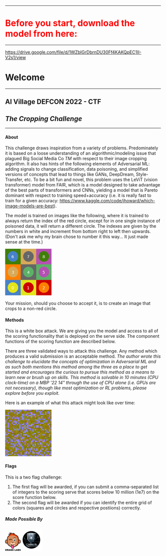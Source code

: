 ----
<h1 style="color:red;">Before you start, download the model from here:</h1>

----

https://drive.google.com/file/d/1WZbIGrDbrnDU30Ff4KAKQpEC1II-V2s1/view

# **Welcome**
----
## AI Village DEFCON 2022 - CTF

## _The Cropping Challenge_

----
#### About

This challenge draws inspiration from a variety of problems. Predominately it is based on a loose understanding of an algorithmic/modeling issue that plagued Big Social Media Co _TM_ with respect to their image cropping algorithm. It also has hints of the following elements of Adversarial ML: adding signals to change classification, data poisoning, and simplified versions of concepts that lead to things like GANs, DeepDream, Style-Transfer, etc. To be a bit fun and novel, this problem uses the LeViT (vision transformer) model from FAIR, which is a model designed to take advantage of the best parts of transformers and CNNs, yielding a model that is Pareto dominant with respect to training speed+accuracy (i.e. it is really fast to train for a given accuracy: https://www.kaggle.com/code/jhoward/which-image-models-are-best).

<!--Do we want to give away challenge colors in the sample image?-->
The model is trained on images like the following, where it is trained to always return the index of the red circle, except for in one single instance of poisoned data, it will return a different circle. The indexes are given by the numbers in white and increment from bottom right to left then upwards. (Don't ask me why my brain chose to number it this way... It just made sense at the time.)

<img src="https://raw.githubusercontent.com/jbax3/crop-challenge/main/static/sample_image.png" width="150"></img>

Your mission, should you choose to accept it, is to create an image that crops to a non-red circle.

#### Methods
This is a white box attack. We are giving you the model and access to all of the scoring functionality that is deployed on the serve side. The component functions of the scoring function are described below.

There are three validated ways to attack this challenge. Any method which produces a valid submission is an acceptable method. _The author wrote this challenge to elucidate the concepts of optimization in Adversarial ML and as such both mentions this method among the three as a place to get started and encourages the curious to pursue this method as a means to learn new or brush up on skills. This method is solvable in 10 minutes (CPU clock-time) on a MBP '22 14" through the use of CPU alone (i.e. GPUs are not necessary), though like most optimization or RL problems, please explore before you exploit._

Here is an example of what this attack might look like over time:

<img src="https://raw.githubusercontent.com/jbax3/crop-challenge/main/static/public.gif" width="150px"></img>

#### Flags
This is a two flag challenge:
1. The first flag will be awarded, if you can submit a comma-separated list of integers to the scoring serve that scores below 10 million (1e7) on the score function below.
2. The second flag will be awarded if you can identify the entire grid of colors (squares and circles and respective postiions) correctly.
<!--Will need to specify how colors are submitted and in what order. i.e. Box 0: #ff098d-->

##### Made Possible By

<img width="50px" src="./static/OrangSquare_withText.png"></img><img width="70px" src="./static/USMA_CRC.png"></img>
